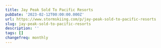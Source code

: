```yaml
---
title: Jay Peak Sold To Pacific Resorts
pubDate: '2023-02-12T00:00:00.000Z'
url: https://www.stormskiing.com/p/jay-peak-sold-to-pacific-resorts
slug: jay-peak-sold-to-pacific-resorts
description: ''
tags: []
changefreq: monthly
---
```


<!-- Add post content below -->
